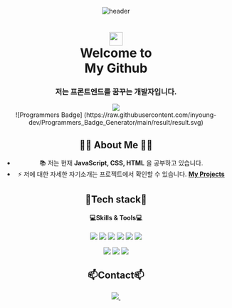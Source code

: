 <div align="center">
  
![header](https://capsule-render.vercel.app/api?type=waving&color=58ACFA&height=120&section=header)

<h1 align="center"><img src="https://raw.githubusercontent.com/MartinHeinz/MartinHeinz/master/wave.gif" width="30px"></br>Welcome to<br/>My Github</h1>
<h3 align="center">저는 프론트엔드를 꿈꾸는 개발자입니다.</h3>
  
<img src="https://github-readme-stats.vercel.app/api?username=inyoung-dev&show_icons=true&theme=radical" />
<br>
![Programmers Badge]
(https://raw.githubusercontent.com/inyoung-dev/Programmers_Badge_Generator/main/result/result.svg)

</p>

## 🙋‍♂️ About Me 🙋‍♂️

- 📚 저는 현재 **JavaScript, CSS, HTML** 을 공부하고 있습니다.
- ⚡ 저에 대한 자세한 자기소개는 프로젝트에서 확인할 수 있습니다. **[My Projects](https://inzero-introduction.netlify.app/)**

## 🌱Tech stack🌱 
<h4 align="center"> 💻Skills & Tools💻 </h4>
<img src="https://img.shields.io/badge/javascript-F7DF1E?style=for-the-badge&logo=javascript&logoColor=white">
<img src="https://img.shields.io/badge/html5-E34F26?style=for-the-badge&logo=html5&logoColor=white">
<img src="https://img.shields.io/badge/css3-1572B6?style=for-the-badge&logo=css3&logoColor=white">
<img src="https://img.shields.io/badge/React-20232A?style=for-the-badge&logo=react&logoColor=61DAFB">
<img src="https://img.shields.io/badge/Bootstrap-563D7C?style=for-the-badge&logo=bootstrap&logoColor=white">
<img src="https://img.shields.io/badge/Netlify-00C7B7?style=for-the-badge&logo=Netlify&logoColor=white"></p>

<img src="https://img.shields.io/badge/Visual_Studio_Code-0078D4?style=for-the-badge&logo=visual%20studio%20code&logoColor=white">
<img src="https://img.shields.io/badge/GitHub-100000?style=for-the-badge&logo=github&logoColor=white">
<img src="https://img.shields.io/badge/replit-667881?style=for-the-badge&logo=replit&logoColor=white">


## 📫Contact📫
<a href="mailto:inzero1998@gmail.com">
    <img
      src="https://img.shields.io/badge/inzero1998@gmail.com-D14836?style=for-the-badge&logo=gmail&logoColor=white"/>&nbsp
  </a>


